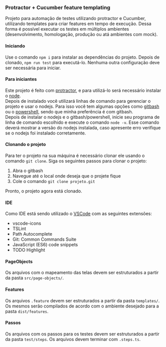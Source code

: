 ### Protractor + Cucumber feature templating ###

Projeto para automação de testes utilizando protractor e Cucumber, utilizando templates para criar features em tempo de execução. Dessa forma é possível executar os testes em múltiplos ambientes (desenvolvimento, homologação, produção ou atá ambientes com mock).

#### Iniciando
Use o comando `npm i` para instalar as dependências do projeto. Depois de clonado, `npm run test` para executá-lo. Nenhuma outra configuração deve ser necessária para iniciar.

#### Para iniciantes
Este projeto é feito com [protractor](http://www.protractortest.org/), e para utilizá-lo será necessário instalar o [node](https://nodejs.org/en/).  
Depois de instalado você utilizará linhas de comando para gerenciar o projeto e usar o nodejs. Para isso você tem algumas opções como [gitbash](https://git-for-windows.github.io/) ou o [powershell](https://github.com/PowerShell/PowerShell), sendo que minha preferência é com gitbash.  
Depois de instalar o nodejs e o gitbash/powershell, inicie seu programa de linha de comando escolhido e execute o comando `node -v`. Esse comando deverá mostrar a versão do nodejs instalada, caso apresente erro verifique se o nodejs foi instalado corretamente.

#### Clonando o projeto
Para ter o projeto na sua máquina é necessário clonar ele usando o comando `git clone`. Siga os seguintes passos para clonar o projeto:
1. Abra o gitbash
2. Navegue até o local onde deseja que o projete fique
3. Cole o comando `git clone projeto.git`  
  
Pronto, o projeto agora está clonado.

#### IDE
Como IDE está sendo utilizado o [VSCode](https://code.visualstudio.com/) com as seguintes extensões:
- vscode-icons
- TSLint
- Path Autocomplete
- Git: Common Commands Suite
- JavaScript (ES6) code snippets
- TODO Highlight

#### PageObjects
Os arquivos com o mapeamento das telas devem ser estruturados a partir da pasta `src/page-objects/`.

#### Features
Os arquivos `.feature` devem ser estruturados a partir da pasta `templates/`. Os mesmos serão compilados de acordo com o ambiente desejado para a pasta `dist/features`.

#### Passos
Os arquivos com os passos para os testes devem ser estruturados a partir da pasta `test/steps`. Os arquivos devem terminar com `.steps.ts`.